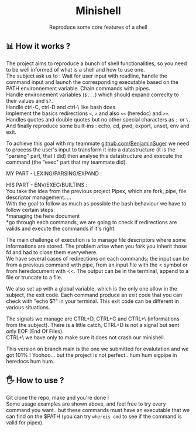 <h1 align="center">
	Minishell
</h1>
<p align="center">
	Reproduce some core features of a shell
</p>

## 📊 How it works ?
The project aims to reproduce a bunch of shell functionalities, so you need to be well informed of what is a shell and how to use one.  
The subject ask us to :
Wait for user input with readline, handle the command input and launch the corresponding executable based on the PATH environnement variable.
Chain commands with pipes.  
Handle environement variables (`$...`) which should expand correclty to their values and `$?`.  
Handle ctrl-C, ctrl-D and ctrl-\ like bash does.  
Implement the basics redirections `<`, `>` and also `<<` (heredoc) and `>>`.  
Handles quotes and double quotes but no other special characters as `;` or `\`.  
And finally reproduce some built-ins : echo, cd, pwd, export, unset, env and exit.  
  
To achieve this goal with my teammate [github.com/BenjaminSuger](https://github.com/BenjaminSuger/) we need to process the user's input to transform it into a datastructure (it is the "parsing" part, that I did) then analyse this datastructure and execute the command (the "exec" part that my teammate did).  
  
MY PART - LEXING/PARSING/EXPAND :  

HIS PART - ENV/EXEC/BUILTINS :  
You take the idea from the previous project Pipex, which are fork, pipe, file descriptor management.....  
With the goal to follow as much as possible the bash behaviour we have to follow certain steps:   
*managing the here document  
*go through each commands, we are going to check if redirections are valids and execute the commands if it's right.  
  
The main challenge of execution is to manage file descriptors where some informations are stored. The problem arise when you fork you inherit those fd and had to close them everywhere.  
We have several cases of redirections on each commands; the input can be from a previous command with pipe, from an input file with the < symbol or from heredocument with <<.
The output can be in the terminal, append to a file or truncate to a file.  
  
We also set up with a global variable, which is the only one allow in the subject, the exit code. Each command produce an exit code that you can check with "echo $?" in your terminal. This exit code can be different in various situations.  
  
The signals we manage are CTRL+D, CTRL+C and CTRL+\ (informations from the subject). There is a little catch, CTRL+D is not a signal but sent only EOF (End Of Files).  
CTRL+\ we have only to make sure it does not crash our minishell.  
  
This version on branch main is the one we submitted for evalutation and we got 101% ! Yoohoo... but the project is not perfect.. hum hum sigpipe in heredocs hum hum.  
  
## 🖐️ How to use ? 
Git clone the repo, make and you're done !\
Some usage examples are shown above, and feel free to try every command you want.. but these commands must have an executable that we can find on the $PATH (you can try `whereis cmd` to see if the command is valid for pipex).  
